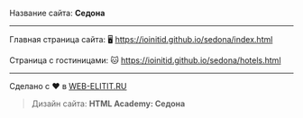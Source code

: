 Название сайта: **Седона**

------------

Главная страница сайта: 🖥️ https://ioinitid.github.io/sedona/index.html

Страница с гостиницами: 🐱 https://ioinitid.github.io/sedona/hotels.html

------------

Сделано с ❤️ в [WEB-ELITIT.RU](https://www.web-elitit.ru "Web-elitit.ru")
> Дизайн сайта: **HTML Academy: Седона**
